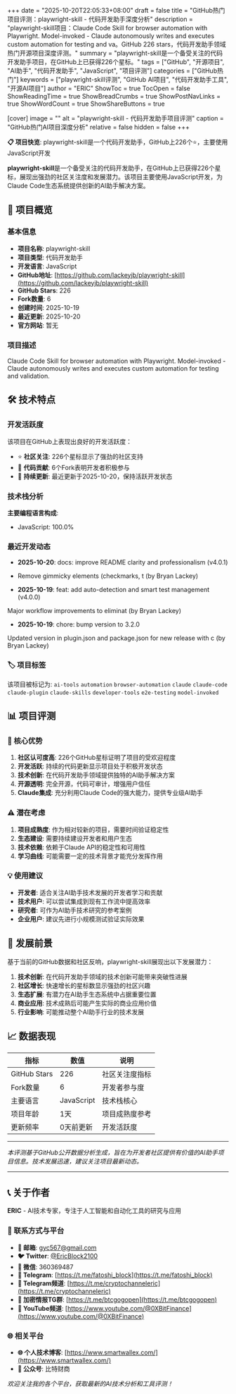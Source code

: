 +++
date = "2025-10-20T22:05:33+08:00"
draft = false
title = "GitHub热门项目评测：playwright-skill - 代码开发助手深度分析"
description = "playwright-skill项目：Claude Code Skill for browser automation with Playwright. Model-invoked - Claude autonomously writes and executes custom automation for testing and va。GitHub 226 stars，代码开发助手领域热门开源项目深度评测。"
summary = "playwright-skill是一个备受关注的代码开发助手项目，在GitHub上已获得226个星标。"
tags = ["GitHub", "开源项目", "AI助手", "代码开发助手", "JavaScript", "项目评测"]
categories = ["GitHub热门"]
keywords = ["playwright-skill评测", "GitHub AI项目", "代码开发助手工具", "开源AI项目"]
author = "ERIC"
ShowToc = true
TocOpen = false
ShowReadingTime = true
ShowBreadCrumbs = true
ShowPostNavLinks = true
ShowWordCount = true
ShowShareButtons = true

[cover]
image = ""
alt = "playwright-skill - 代码开发助手项目评测"
caption = "GitHub热门AI项目深度分析"
relative = false
hidden = false
+++

**📋 项目快览**: playwright-skill是一个代码开发助手，GitHub上226个⭐，主要使用JavaScript开发

**playwright-skill**是一个备受关注的代码开发助手，在GitHub上已获得226个星标，展现出强劲的社区关注度和发展潜力。该项目主要使用JavaScript开发，为Claude Code生态系统提供创新的AI助手解决方案。

## 🎯 项目概览

### 基本信息
- **项目名称**: playwright-skill
- **项目类型**: 代码开发助手
- **开发语言**: JavaScript
- **GitHub地址**: [https://github.com/lackeyjb/playwright-skill](https://github.com/lackeyjb/playwright-skill)
- **GitHub Stars**: 226
- **Fork数量**: 6
- **创建时间**: 2025-10-19
- **最近更新**: 2025-10-20
- **官方网站**: 暂无

### 项目描述
Claude Code Skill for browser automation with Playwright. Model-invoked - Claude autonomously writes and executes custom automation for testing and validation.

## 🛠️ 技术特点

### 开发活跃度
该项目在GitHub上表现出良好的开发活跃度：
- ⭐ **社区关注**: 226个星标显示了强劲的社区支持
- 🔄 **代码贡献**: 6个Fork表明开发者积极参与
- 📅 **持续更新**: 最近更新于2025-10-20，保持活跃开发状态

### 技术栈分析

**主要编程语言构成**:
- JavaScript: 100.0%


### 最近开发动态
- **2025-10-20**: docs: improve README clarity and professionalism (v4.0.1)

- Remove gimmicky elements (checkmarks, t (by Bryan Lackey)
- **2025-10-19**: feat: add auto-detection and smart test management (v4.0.0)

Major workflow improvements to eliminat (by Bryan Lackey)
- **2025-10-19**: chore: bump version to 3.2.0

Updated version in plugin.json and package.json for new release with c (by Bryan Lackey)


### 🏷️ 项目标签
该项目被标记为: `ai-tools` `automation` `browser-automation` `claude` `claude-code` `claude-plugin` `claude-skills` `developer-tools` `e2e-testing` `model-invoked`


## 📊 项目评测

### 🎯 核心优势
1. **社区认可度高**: 226个GitHub星标证明了项目的受欢迎程度
2. **开发活跃**: 持续的代码更新显示项目处于积极开发状态
3. **技术创新**: 在代码开发助手领域提供独特的AI助手解决方案
4. **开源透明**: 完全开源，代码可审计，增强用户信任
5. **Claude集成**: 充分利用Claude Code的强大能力，提供专业级AI助手

### ⚠️ 潜在考虑
1. **项目成熟度**: 作为相对较新的项目，需要时间验证稳定性
2. **生态建设**: 需要持续建设开发者和用户生态
3. **技术依赖**: 依赖于Claude API的稳定性和可用性
4. **学习曲线**: 可能需要一定的技术背景才能充分发挥作用

### 💡 使用建议
- **开发者**: 适合关注AI助手技术发展的开发者学习和贡献
- **技术用户**: 可以尝试集成到现有工作流中提高效率
- **研究者**: 可作为AI助手技术研究的参考案例
- **企业用户**: 建议先进行小规模测试验证实际效果

## 🔮 发展前景

基于当前的GitHub数据和社区反响，playwright-skill展现出以下发展潜力：

1. **技术创新**: 在代码开发助手领域的技术创新可能带来突破性进展
2. **社区增长**: 快速增长的星标数显示强劲的社区兴趣
3. **生态扩展**: 有潜力在AI助手生态系统中占据重要位置
4. **商业应用**: 技术成熟后可能产生实际的商业应用价值
5. **行业影响**: 可能推动整个AI助手行业的技术发展

## 📈 数据表现

| 指标 | 数值 | 说明 |
|------|------|------|
| GitHub Stars | 226 | 社区关注度指标 |
| Fork数量 | 6 | 开发者参与度 |
| 主要语言 | JavaScript | 技术栈核心 |
| 项目年龄 | 1天 | 项目成熟度参考 |
| 更新频率 | 0天前更新 | 开发活跃度 |

---

*本评测基于GitHub公开数据分析生成，旨在为开发者社区提供有价值的AI助手项目信息。技术发展迅速，建议关注项目最新动态。*

---

## 📞 关于作者

**ERIC** - AI技术专家，专注于人工智能和自动化工具的研究与应用

### 🔗 联系方式与平台

- **📧 邮箱**: [gyc567@gmail.com](mailto:gyc567@gmail.com)
- **🐦 Twitter**: [@EricBlock2100](https://twitter.com/EricBlock2100)
- **💬 微信**: 360369487
- **📱 Telegram**: [https://t.me/fatoshi_block](https://t.me/fatoshi_block)
- **📢 Telegram频道**: [https://t.me/cryptochanneleric](https://t.me/cryptochanneleric)
- **👥 加密情报TG群**: [https://t.me/btcgogopen](https://t.me/btcgogopen)
- **🎥 YouTube频道**: [https://www.youtube.com/@0XBitFinance](https://www.youtube.com/@0XBitFinance)

### 🌐 相关平台

- **🌐 个人技术博客**: [https://www.smartwallex.com/](https://www.smartwallex.com/)
- **📖 公众号**: 比特财商

*欢迎关注我的各个平台，获取最新的AI技术分析和工具评测！*
